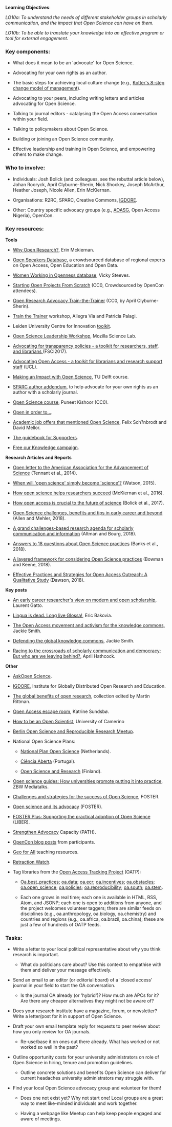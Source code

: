 **Learning Objectives**: 

*LO10a: To understand the needs of different stakeholder groups in scholarly communication, and the impact that Open Science can have on them.*

*LO10b: To be able to translate your knowledge into an effective program or tool for external engagement.*

### Key components:

* What does it mean to be an 'advocate' for Open Science.

* Advocating for your own rights as an author.

* The basic steps for achieving local culture change (e.g., [Kotter's 8-step change model of management](https://study.com/academy/lesson/kotters-8-step-change-model-of-management.html)).

* Advocating to your peers, including writing letters and articles advocating for Open Science.

* Talking to journal editors - catalysing the Open Access conversation within your field.

* Talking to policymakers about Open Science.

* Building or joining an Open Science community.

* Effective leadership and training in Open Science, and empowering others to make change.

### Who to involve:

* Individuals: Josh Bolick (and colleagues, see the rebuttal article below), Johan Rooryck, April Clyburne-Sherin, Nick Shockey, Joseph McArthur, Heather Joseph, Nicole Allen, Erin McKiernan. 

* Organisations: R2RC, SPARC, Creative Commons, [IGDORE](https://igdore.org/).

* Other: Country specific advocacy groups (e.g., [AOASG](https://aoasg.org.au/), Open Access Nigeria), OpenCon.

### Key resources:

**Tools**

* [Why Open Research?](http://whyopenresearch.org/), Erin Mckiernan.

* [Open Speakers Database](https://openspeakers.org/), a crowdsourced database of regional experts on Open Access, Open Education and Open Data.

* [Women Working in Openness database](https://fyoaw.vickysteeves.com/), Vicky Steeves.

* [Starting Open Projects From Scratch](https://docs.google.com/document/d/1qSXBZa3-uBKdkFCkukt5lxRsYoREWNYf0_2OpOnh3mQ/edit?usp=sharing) (CC0, Crowdsourced by OpenCon attendees).

* [Open Research Advocacy Train-the-Trainer](https://docs.google.com/document/d/1IYIqlFT7QSz4DPWcwsQSIzGRLk-T_SBejxqypZRCmi0/edit?usp=sharing) (CC0, by April Clyburne-Sherin).

* [Train the Trainer](https://github.com/TrainTheTrainer/EXCELERATE-TtT) workshop, Allegra Via and Patricia Palagi.

* Leiden University Centre for Innovation [toolkit](https://www.centre4innovation.org/innovation-works/use-our-toolkit).

* [Open Science Leadership Workshop](https://github.com/mozillascience/open-science-leadership-workshop), Mozilla Science Lab.

* [Advocating for transparency policies - a toolkit for researchers, staff, and librarians ](https://github.com/AllTrialsUSA/FSCI2017/blob/master/Transparency-advocacy-toolkit.md)(FSCI2017).

* [Advocating Open Access - a toolkit for librarians and research support staff](http://blogs.ucl.ac.uk/open-access/files/2015/06/Advocacy-toolkit.pdf) (UCL).

* [Making an Impact with Open Science](https://ocw.tudelft.nl/courses/making-impact-open-science/), TU Delft course.

* [SPARC author addendum](https://sparcopen.org/our-work/author-rights/ ), to help advocate for your own rights as an author with a scholarly journal.

* [Open Science course](https://github.com/punkish/open-science-course), Puneet Kishoor (CC0).

* [Open in order to...](https://openinorder.to/).

* [Academic job offers that mentioned Open Science](https://osf.io/7jbnt/), Felix Sch?nbrodt and David Mellor.

* [The guidebook for Supporters](https://www.supporters.guide/).

* [Free our Knowledge campaign](http://freeourknowledge.org/).

**Research Articles and Reports**

* [Open letter to the American Association for the Advancement of Science](https://thewinnower.com/papers/45-open-letter-to-the-american-association-for-the-advancement-of-science) (Tennant et al., 2014).

* [When will 'open science' simply become 'science'?](https://genomebiology.biomedcentral.com/articles/10.1186/s13059-015-0669-2) (Watson, 2015).

* [How open science helps researchers succeed](https://elifesciences.org/articles/16800) (McKiernan et al., 2016).

* [How open access is crucial to the future of science](https://kuscholarworks.ku.edu/handle/1808/22672) (Bolick et al., 2017).

* [Open Science challenges, benefits and tips in early career and beyond](https://psyarxiv.com/3czyt/) (Allen and Mehler, 2018).

* [A grand challenges-based research agenda for scholarly communication and information](https://grandchallenges.pubpub.org/pub/final) (Altman and Bourg, 2018).

* [Answers to 18 questions about Open Science practices](https://link.springer.com/article/10.1007%2Fs10869-018-9547-8) (Banks et al., 2018).

* [A layered framework for considering Open Science practices](https://www.tandfonline.com/doi/full/10.1080/08824096.2018.1513273) (Bowman and Keene, 2018).

* [Effective Practices and Strategies for Open Access Outreach: A Qualitative Study](https://jlsc-pub.org/articles/abstract/10.7710/2162-3309.2216/) (Dawson, 2018).

**Key posts**

* [An early career researcher's view on modern and open scholarship](https://lgatto.github.io/EPFL-open-science/), Laurent Gatto.

* [Lingua is dead. Long live Glossa!](http://languagelog.ldc.upenn.edu/nll/?p=22162), Eric Bakovia.

* [The Open Access movement and activism for the knowledge commons](http://www.asanet.org/sites/default/files/savvy/footnotes/mayjun14/asaforum_0514.html), Jackie Smith.

* [Defending the global knowledge commons](https://www.opendemocracy.net/jackie-smith/defending-global-knowledge-commons), Jackie Smith.

* [Racing to the crossroads of scholarly communication and democracy: But who are we leaving behind?](http://inthelibrarywiththeleadpipe.org/2018/racing-to-the-crossroads-of-scholarly-communication-and-democracy-but-who-are-we-leaving-behind/), April Hathcock.

**Other**

* [Ask](https://ask-open-science.org/)[Open Science](https://ask-open-science.org/).

* [IGDORE](https://igdore.org/), Institute for Globally Distributed Open Research and Education.

* [The global benefits of open research](https://www.mdpi.com/books/pdfview/edition/914), collection edited by Martin Rittman.

* [Open Access escape room](https://figshare.com/projects/Open_Access_Escape_Room/56915), Katrine Sundsbø.

* [How to be an Open Scientist](http://isas.unicam.it/sites/isas.unicam.it/files/HowtobeanOpenScientist_UNICAM.pdf), University of Camerino

* [Berlin Open Science and Reproducible Research Meetup](https://www.meetup.com/Berlin-Open-Science-Meetup/).

* National Open Science Plans:

    * [National Plan Open Science](https://www.openscience.nl/) (Netherlands).

    * [Ciência Aberta](http://www.ciencia-aberta.pt/) (Portugal).

    * [Open Science and Research](https://openscience.fi/) (Finland).

* [Open science guides: How universities promote putting it into practice](https://www.zbw-mediatalk.eu/en/2017/08/anleitung-fur-open-science-wie-universitaten-die-umsetzung-in-der-praxis-fordern/), ZBW Mediatalks.

* [Challenges and strategies for the success of Open Science](https://www.fosteropenscience.eu/content/challenges-and-strategies-success-open-science), FOSTER.

* [Open science and its advocacy](https://www.fosteropenscience.eu/content/open-science-and-its-advocacy) (FOSTER).

* [FOSTER Plus: Supporting the practical adoption of Open Science](http://libereurope.eu/our-activities/projects/fosterplus/) (LIBER).

* [Strengthen Advocacy](http://sites.path.org/advocacyandpolicy/how-we-do-it/strengthen-advocacy-capacity/) Capacity (PATH).

* [OpenCon blog posts](http://www.opencon2017.org/resources_misc) from participants.

* [Geo for All](https://www.osgeo.org/initiatives/geo-for-all/in-your-classroom/) teaching resources.

* [Retraction Watch](http://retractionwatch.com/).

* Tag libraries from the [Open Access Tracking Project](https://cyber.harvard.edu/hoap/Open_Access_Tracking_Project) (OATP):

    * [Oa.best_practices](http://tagteam.harvard.edu/hubs/oatp/tag/oa.best_practices); [oa.data](http://tagteam.harvard.edu/hubs/oatp/tag/oa.data); [oa.ecr](http://tagteam.harvard.edu/hubs/oatp/tag/oa.ecr); [oa.incentives](http://tagteam.harvard.edu/hubs/oatp/tag/oa.incentives); [oa.obstacles](http://tagteam.harvard.edu/hubs/oatp/tag/oa.obstacles); [oa.open_science](http://tagteam.harvard.edu/hubs/oatp/tag/oa.open_science); [oa.policies](http://tagteam.harvard.edu/hubs/oatp/tag/oa.policies); [oa.reproducibility](http://tagteam.harvard.edu/hubs/oatp/tag/oa.reproducibility); [oa.south](http://tagteam.harvard.edu/hubs/oatp/tag/oa.south); [oa.stem](http://tagteam.harvard.edu/hubs/oatp/tag/oa.stem).

    * Each one grows in real time; each one is available in HTML, RSS, Atom, and JSONP; each one is open to additions from anyone, and the project welcomes volunteer taggers; there are similar feeds on disciplines (e.g., oa.anthropology, oa.biology, oa.chemistry) and countries and regions (e.g., oa.africa, oa.brazil, oa.china); these are just a few of hundreds of OATP feeds. 

### Tasks:

* Write a letter to your local political representative about why you think research is important.

    * What do politicians care about? Use this context to empathise with them and deliver your message effectively.

* Send an email to an editor (or editorial board) of a 'closed access' journal in your field to start the OA conversation.

    * Is the journal OA already (or 'hybrid')? How much are APCs for it? Are there any cheaper alternatives they might not be aware of?

* Does your research institute have a magazine, forum, or newsletter? Write a letter/post for it in support of Open Science.

* Draft your own email template reply for requests to peer review about how you only review for OA journals.

    * Re-use/base it on ones out there already. What has worked or not worked so well in the past?

* Outline opportunity costs for your university administrators on role of Open Science in hiring, tenure and promotion guidelines.

    * Outline concrete solutions and benefits Open Science can deliver for current headaches university administrators may struggle with.

* Find your local Open Science advocacy group and volunteer for them!

    * Does one not exist yet? Why not start one! Local groups are a great way to meet like-minded individuals and work together.

    * Having a webpage like Meetup can help keep people engaged and aware of meetings.